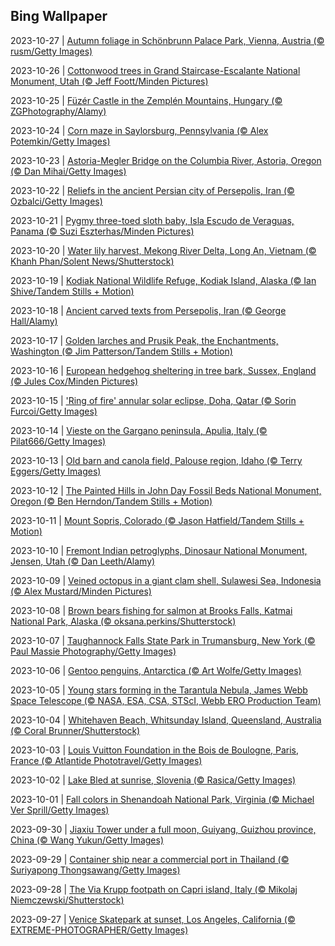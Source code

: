 ## Bing Wallpaper
2023-10-27 | [Autumn foliage in Schönbrunn Palace Park, Vienna, Austria (© rusm/Getty Images)](./wallpaper/2023-10-27.jpg) 

2023-10-26 | [Cottonwood trees in Grand Staircase-Escalante National Monument, Utah (© Jeff Foott/Minden Pictures)](./wallpaper/2023-10-26.jpg) 

2023-10-25 | [Füzér Castle in the Zemplén Mountains, Hungary (© ZGPhotography/Alamy)](./wallpaper/2023-10-25.jpg) 

2023-10-24 | [Corn maze in Saylorsburg, Pennsylvania (© Alex Potemkin/Getty Images)](./wallpaper/2023-10-24.jpg) 

2023-10-23 | [Astoria-Megler Bridge on the Columbia River, Astoria, Oregon (© Dan Mihai/Getty Images)](./wallpaper/2023-10-23.jpg) 

2023-10-22 | [Reliefs in the ancient Persian city of Persepolis, Iran (© Ozbalci/Getty Images)](./wallpaper/2023-10-22.jpg) 

2023-10-21 | [Pygmy three-toed sloth baby, Isla Escudo de Veraguas, Panama (© Suzi Eszterhas/Minden Pictures)](./wallpaper/2023-10-21.jpg) 

2023-10-20 | [Water lily harvest, Mekong River Delta, Long An, Vietnam (© Khanh Phan/Solent News/Shutterstock)](./wallpaper/2023-10-20.jpg) 

2023-10-19 | [Kodiak National Wildlife Refuge, Kodiak Island, Alaska (© Ian Shive/Tandem Stills + Motion)](./wallpaper/2023-10-19.jpg) 

2023-10-18 | [Ancient carved texts from Persepolis, Iran (© George Hall/Alamy)](./wallpaper/2023-10-18.jpg) 

2023-10-17 | [Golden larches and Prusik Peak, the Enchantments, Washington (© Jim Patterson/Tandem Stills + Motion)](./wallpaper/2023-10-17.jpg) 

2023-10-16 | [European hedgehog sheltering in tree bark, Sussex, England (© Jules Cox/Minden Pictures)](./wallpaper/2023-10-16.jpg) 

2023-10-15 | ['Ring of fire' annular solar eclipse, Doha, Qatar (© Sorin Furcoi/Getty Images)](./wallpaper/2023-10-15.jpg) 

2023-10-14 | [Vieste on the Gargano peninsula, Apulia, Italy (© Pilat666/Getty Images)](./wallpaper/2023-10-14.jpg) 

2023-10-13 | [Old barn and canola field, Palouse region, Idaho (© Terry Eggers/Getty Images)](./wallpaper/2023-10-13.jpg) 

2023-10-12 | [The Painted Hills in John Day Fossil Beds National Monument, Oregon (© Ben Herndon/Tandem Stills + Motion)](./wallpaper/2023-10-12.jpg) 

2023-10-11 | [Mount Sopris, Colorado (© Jason Hatfield/Tandem Stills + Motion)](./wallpaper/2023-10-11.jpg) 

2023-10-10 | [Fremont Indian petroglyphs, Dinosaur National Monument, Jensen, Utah (© Dan Leeth/Alamy)](./wallpaper/2023-10-10.jpg) 

2023-10-09 | [Veined octopus in a giant clam shell, Sulawesi Sea, Indonesia (© Alex Mustard/Minden Pictures)](./wallpaper/2023-10-09.jpg) 

2023-10-08 | [Brown bears fishing for salmon at Brooks Falls, Katmai National Park, Alaska (© oksana.perkins/Shutterstock)](./wallpaper/2023-10-08.jpg) 

2023-10-07 | [Taughannock Falls State Park in Trumansburg, New York (© Paul Massie Photography/Getty Images)](./wallpaper/2023-10-07.jpg) 

2023-10-06 | [Gentoo penguins, Antarctica (© Art Wolfe/Getty Images)](./wallpaper/2023-10-06.jpg) 

2023-10-05 | [Young stars forming in the Tarantula Nebula, James Webb Space Telescope (© NASA, ESA, CSA, STScI, Webb ERO Production Team)](./wallpaper/2023-10-05.jpg) 

2023-10-04 | [Whitehaven Beach, Whitsunday Island, Queensland, Australia (© Coral Brunner/Shutterstock)](./wallpaper/2023-10-04.jpg) 

2023-10-03 | [Louis Vuitton Foundation in the Bois de Boulogne, Paris, France (© Atlantide Phototravel/Getty Images)](./wallpaper/2023-10-03.jpg) 

2023-10-02 | [Lake Bled at sunrise, Slovenia (© Rasica/Getty Images)](./wallpaper/2023-10-02.jpg) 

2023-10-01 | [Fall colors in Shenandoah National Park, Virginia (© Michael Ver Sprill/Getty Images)](./wallpaper/2023-10-01.jpg) 

2023-09-30 | [Jiaxiu Tower under a full moon, Guiyang, Guizhou province, China (© Wang Yukun/Getty Images)](./wallpaper/2023-09-30.jpg) 

2023-09-29 | [Container ship near a commercial port in Thailand (© Suriyapong Thongsawang/Getty Images)](./wallpaper/2023-09-29.jpg) 

2023-09-28 | [The Via Krupp footpath on Capri island, Italy (© Mikolaj Niemczewski/Shutterstock)](./wallpaper/2023-09-28.jpg) 

2023-09-27 | [Venice Skatepark at sunset, Los Angeles, California (© EXTREME-PHOTOGRAPHER/Getty Images)](./wallpaper/2023-09-27.jpg) 

